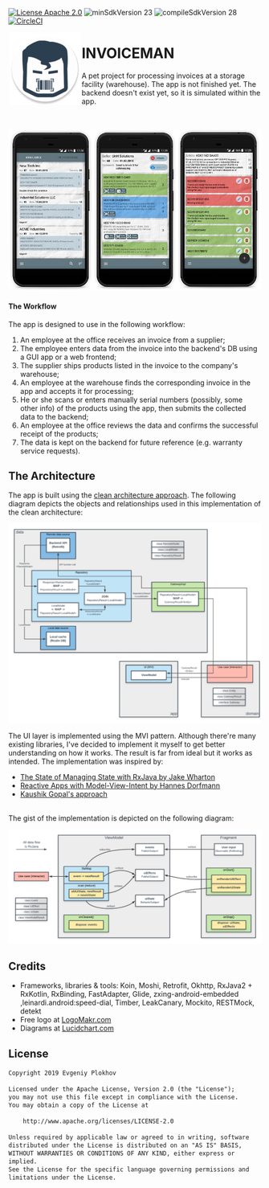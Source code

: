 [![License Apache 2.0](https://img.shields.io/badge/License-Apache%202.0-blue.svg?style=true)](http://www.apache.org/licenses/LICENSE-2.0)
![minSdkVersion 23](https://img.shields.io/badge/minSdkVersion-21-red.svg?style=true)
![compileSdkVersion 28](https://img.shields.io/badge/compileSdkVersion-28-blueviolet.svg?style=true)
[![CircleCI](https://circleci.com/gh/Twinsen81/Invoiceman.svg?style=svg)](https://circleci.com/gh/Twinsen81/Invoiceman)

<img alt="Icon" src="app/src/main/res/mipmap-xxhdpi/ic_launcher2.png?raw=true" align="left" hspace="1" vspace="1">

# INVOICEMAN

A pet project for processing invoices at a storage facility (warehouse). The app is not finished yet. The backend doesn't exist yet,
so it is simulated within the app.   
<BR/><BR/>
<p align="center">
  <img alt='Sample screenshots' src="/art/sampleshots.jpg">
</p>

#### The Workflow
The app is designed to use in the following workflow:
1. An employee at the office receives an invoice from a supplier;
2. The employee enters data from the invoice into the backend's DB using a GUI app or a web frontend;
3. The supplier ships products listed in the invoice to the company's warehouse;
4. An employee at the warehouse finds the corresponding invoice in the app and accepts it for processing;
5. He or she scans or enters manually serial numbers (possibly, some other info) of the products using the app, then submits the collected data 
to the backend;
6. An employee at the office reviews the data and confirms the successful receipt of the products;
7. The data is kept on the backend for future reference (e.g. warranty service requests).   

## The Architecture

The app is built using the [clean architecture approach](https://www.youtube.com/watch?v=Nsjsiz2A9mg). The following diagram 
depicts the objects and relationships used in this implementation of the clean architecture:

<p align="center">
  <img alt='Clean architecture implementation' src="/art/Invoiceman_clean_architecture.png">
</p>
 
 The UI layer is implemented using the MVI pattern. Although there're many existing libraries, I've decided to implement it
 myself to get better understanding on how it works. The result is far from ideal but it works as intended. The implementation
 was inspired by:
 * [The State of Managing State with RxJava by Jake Wharton](https://jakewharton.com/the-state-of-managing-state-with-rxjava/)
 * [Reactive Apps with Model-View-Intent by Hannes Dorfmann](http://hannesdorfmann.com/android/mosby3-mvi-1)
 * [Kaushik Gopal's approach](https://fragmentedpodcast.com/episodes/148/)
 <BR/>
 The gist of the implementation is depicted on the following diagram:
<p align="center">
  <img alt='MVI implementation' src="/art/invoiceman_mvi.png">
</p>

## Credits

* Frameworks, libraries & tools: Koin, Moshi, Retrofit, Okhttp, RxJava2 + RxKotlin, RxBinding, FastAdapter, Glide,
zxing-android-embedded ,leinardi.android:speed-dial, Timber, LeakCanary, Mockito, RESTMock, detekt
* Free logo at [LogoMakr.com](https://logomakr.com)
* Diagrams at [Lucidchart.com](https://www.lucidchart.com)

## License

    Copyright 2019 Evgeniy Plokhov

    Licensed under the Apache License, Version 2.0 (the "License");
    you may not use this file except in compliance with the License.
    You may obtain a copy of the License at

        http://www.apache.org/licenses/LICENSE-2.0

    Unless required by applicable law or agreed to in writing, software
    distributed under the License is distributed on an "AS IS" BASIS,
    WITHOUT WARRANTIES OR CONDITIONS OF ANY KIND, either express or implied.
    See the License for the specific language governing permissions and
    limitations under the License.
